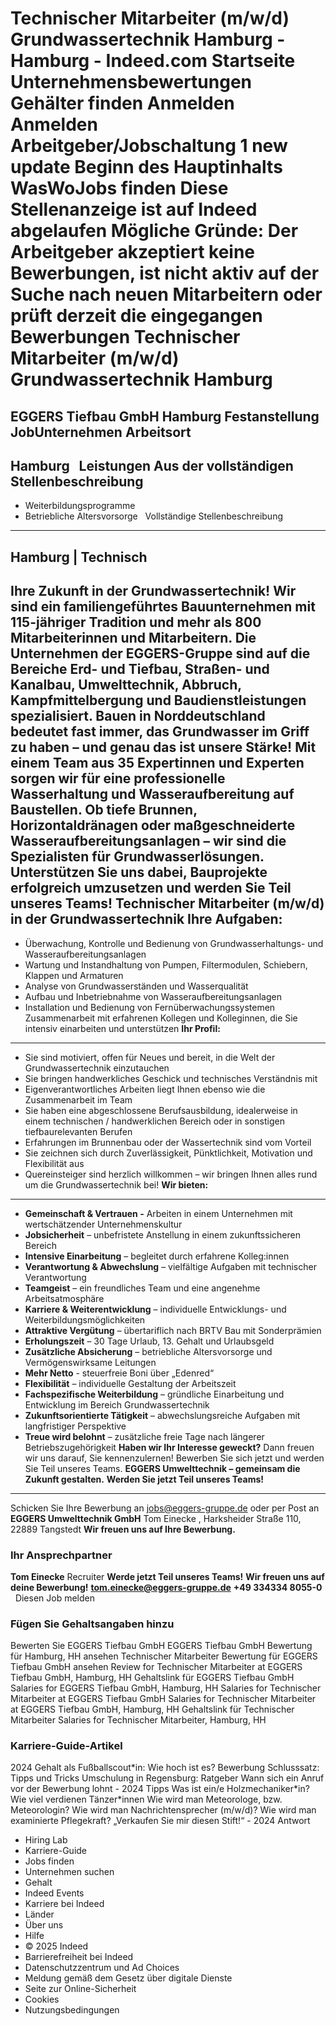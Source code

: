 Technischer Mitarbeiter (m/w/d) Grundwassertechnik Hamburg - Hamburg - Indeed.com
Startseite
Unternehmensbewertungen
Gehälter finden
Anmelden
Anmelden
Arbeitgeber/Jobschaltung
1 new update
Beginn des Hauptinhalts
WasWoJobs finden
Diese Stellenanzeige ist auf Indeed abgelaufen
Mögliche Gründe: Der Arbeitgeber akzeptiert keine Bewerbungen, ist nicht aktiv auf der Suche nach neuen Mitarbeitern oder prüft derzeit die eingegangen Bewerbungen
Technischer Mitarbeiter (m/w/d) Grundwassertechnik Hamburg
==========================================================
EGGERS Tiefbau GmbH
Hamburg
Festanstellung
JobUnternehmen
Arbeitsort
----------
Hamburg
&nbsp;
Leistungen Aus der vollständigen Stellenbeschreibung
----------------------------------------------------
* Weiterbildungsprogramme
* Betriebliche Altersvorsorge
&nbsp;
Vollständige Stellenbeschreibung
--------------------------------
**Hamburg | Technisch**
-----------------------
**Ihre Zukunft in der Grundwassertechnik!** Wir sind ein familiengeführtes Bauunternehmen mit 115-jähriger Tradition und mehr als 800 Mitarbeiterinnen und Mitarbeitern. Die Unternehmen der EGGERS-Gruppe sind auf die Bereiche Erd- und Tiefbau, Straßen- und Kanalbau, Umwelttechnik, Abbruch, Kampfmittelbergung und Baudienstleistungen spezialisiert.
Bauen in Norddeutschland bedeutet fast immer, das Grundwasser im Griff zu haben – und genau das ist unsere Stärke! Mit einem Team aus 35 Expertinnen und Experten sorgen wir für eine professionelle Wasserhaltung und Wasseraufbereitung auf Baustellen. Ob tiefe Brunnen, Horizontaldränagen oder maßgeschneiderte Wasseraufbereitungsanlagen – wir sind die Spezialisten für Grundwasserlösungen. Unterstützen Sie uns dabei, Bauprojekte erfolgreich umzusetzen und werden Sie Teil unseres Teams!
**Technischer Mitarbeiter (m/w/d) in der Grundwassertechnik**
**Ihre Aufgaben:**
------------------
* Überwachung, Kontrolle und Bedienung von Grundwasserhaltungs- und Wasseraufbereitungsanlagen
* Wartung und Instandhaltung von Pumpen, Filtermodulen, Schiebern, Klappen und Armaturen
* Analyse von Grundwasserständen und Wasserqualität
* Aufbau und Inbetriebnahme von Wasseraufbereitungsanlagen
* Installation und Bedienung von Fernüberwachungssystemen
Zusammenarbeit mit erfahrenen Kollegen und Kolleginnen, die Sie intensiv einarbeiten und unterstützen
**Ihr Profil:**
---------------
* Sie sind motiviert, offen für Neues und bereit, in die Welt der Grundwassertechnik einzutauchen
* Sie bringen handwerkliches Geschick und technisches Verständnis mit
* Eigenverantwortliches Arbeiten liegt Ihnen ebenso wie die Zusammenarbeit im Team
* Sie haben eine abgeschlossene Berufsausbildung, idealerweise in einem technischen / handwerklichen Bereich oder in sonstigen tiefbaurelevanten Berufen
* Erfahrungen im Brunnenbau oder der Wassertechnik sind vom Vorteil
* Sie zeichnen sich durch Zuverlässigkeit, Pünktlichkeit, Motivation und Flexibilität aus
* Quereinsteiger sind herzlich willkommen – wir bringen Ihnen alles rund um die Grundwassertechnik bei!
**Wir bieten:**
---------------
* **Gemeinschaft & Vertrauen -** Arbeiten in einem Unternehmen mit wertschätzender Unternehmenskultur
* **Jobsicherheit** – unbefristete Anstellung in einem zukunftssicheren Bereich
* **Intensive Einarbeitung** – begleitet durch erfahrene Kolleg:innen
* **Verantwortung & Abwechslung** – vielfältige Aufgaben mit technischer Verantwortung
* **Teamgeist** – ein freundliches Team und eine angenehme Arbeitsatmosphäre
* **Karriere & Weiterentwicklung** – individuelle Entwicklungs- und Weiterbildungsmöglichkeiten
* **Attraktive Vergütung** – übertariflich nach BRTV Bau mit Sonderprämien
* **Erholungszeit** – 30 Tage Urlaub, 13. Gehalt und Urlaubsgeld
* **Zusätzliche Absicherung** – betriebliche Altersvorsorge und Vermögenswirksame Leitungen
* **Mehr Netto** - steuerfreie Boni über „Edenred“
* **Flexibilität** – individuelle Gestaltung der Arbeitszeit
* **Fachspezifische Weiterbildung** – gründliche Einarbeitung und Entwicklung im Bereich Grundwassertechnik
* **Zukunftsorientierte Tätigkeit** – abwechslungsreiche Aufgaben mit langfristiger Perspektive
* **Treue wird belohnt** – zusätzliche freie Tage nach längerer Betriebszugehörigkeit
**Haben wir Ihr Interesse geweckt?**
Dann freuen wir uns darauf, Sie kennenzulernen! Bewerben Sie sich jetzt und werden Sie Teil unseres Teams.
**EGGERS Umwelttechnik – gemeinsam die Zukunft gestalten.**
**Werden Sie jetzt Teil unseres Teams!**
----------------------------------------
Schicken Sie Ihre Bewerbung an jobs@eggers-gruppe.de
oder per Post an
**EGGERS Umwelttechnik GmbH**
Tom Einecke , Harksheider Straße 110, 22889 Tangstedt
**Wir freuen uns auf Ihre Bewerbung.**
### **Ihr Ansprechpartner**
**Tom Einecke**
Recruiter
**Werde jetzt Teil unseres Teams!**
**Wir freuen uns auf deine Bewerbung!**
**tom.einecke@eggers-gruppe.de**
**+49 334334 8055-0**
&nbsp;
Diesen Job melden
### Fügen Sie Gehaltsangaben hinzu
Bewerten Sie EGGERS Tiefbau GmbH
EGGERS Tiefbau GmbH Bewertung für Hamburg, HH ansehen
Technischer Mitarbeiter Bewertung für EGGERS Tiefbau GmbH ansehen
Review for Technischer Mitarbeiter at EGGERS Tiefbau GmbH, Hamburg, HH
Gehaltslink für EGGERS Tiefbau GmbH
Salaries for EGGERS Tiefbau GmbH, Hamburg, HH
Salaries for Technischer Mitarbeiter at EGGERS Tiefbau GmbH
Salaries for Technischer Mitarbeiter at EGGERS Tiefbau GmbH, Hamburg, HH
Gehaltslink für Technischer Mitarbeiter
Salaries for Technischer Mitarbeiter, Hamburg, HH
### Karriere-Guide-Artikel
2024 Gehalt als Fußballscout\*in: Wie hoch ist es?
Bewerbung Schlusssatz: Tipps und Tricks
Umschulung in Regensburg: Ratgeber
Wann sich ein Anruf vor der Bewerbung lohnt - 2024 Tipps
Was ist ein/e Holzmechaniker\*in?
Wie viel verdienen Tänzer\*innen
Wie wird man Meteorologe, bzw. Meteorologin?
Wie wird man Nachrichtensprecher (m/w/d)?
Wie wird man examinierte Pflegekraft?
„Verkaufen Sie mir diesen Stift!“ - 2024 Antwort
* Hiring Lab
* Karriere-Guide
* Jobs finden
* Unternehmen suchen
* Gehalt
* Indeed Events
* Karriere bei Indeed
* Länder
* Über uns
* Hilfe
* © 2025 Indeed
* Barrierefreiheit bei Indeed
* Datenschutzzentrum und Ad Choices
* Meldung gemäß dem Gesetz über digitale Dienste
* Seite zur Online-Sicherheit
* Cookies
* Nutzungsbedingungen